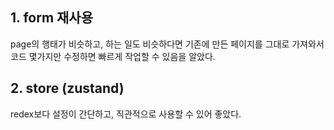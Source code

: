 ## 1. form 재사용
page의 행태가 비슷하고, 하는 일도 비슷하다면
기존에 만든 페이지를 그대로 가져와서
코드 몇가지만 수정하면 빠르게 작업할 수 있음을 알았다.


## 2. store (zustand)
redex보다 설정이 간단하고, 직관적으로 사용할 수 있어 좋았다.